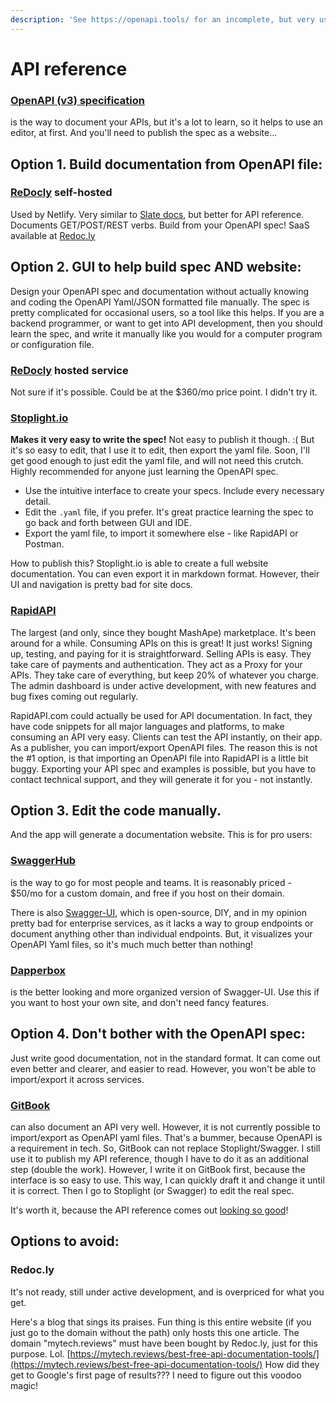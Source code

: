 ```yaml
---
description: 'See https://openapi.tools/ for an incomplete, but very useful list of tools!'
---
```


# API reference

### [OpenAPI \(v3\) specification](https://swagger.io/specification/) 

is the way to document your APIs, but it's a lot to learn, so it helps to use an editor, at first. And you'll need to publish the spec as a website...

## Option 1. Build documentation from OpenAPI file:

### [ReDocly](https://github.com/Redocly/redoc) self-hosted

Used by Netlify. Very similar to [Slate docs](website-from-files.md), but better for API reference. Documents GET/POST/REST verbs. Build from your OpenAPI spec! SaaS available at [Redoc.ly](https://Redoc.ly) 

## Option 2. GUI to help build spec AND website:

Design your OpenAPI spec and documentation without actually knowing and coding the OpenAPI Yaml/JSON formatted file manually. The spec is pretty complicated for occasional users, so a tool like this helps. If you are a backend programmer, or want to get into API development, then you should learn the spec, and write it manually like you would for a computer program or configuration file.

### [ReDocly](https://ReDoc.ly) hosted service

Not sure if it's possible. Could be at the $360/mo price point. I didn't try it.

### [Stoplight.io](https://stoplight.io) 

**Makes it very easy to write the spec!** Not easy to publish it though. :\( But it's so easy to edit, that I use it to edit, then export the yaml file. Soon, I'll get good enough to just edit the yaml file, and will not need this crutch. Highly recommended for anyone just learning the OpenAPI spec.

* Use the intuitive interface to create your specs. Include every necessary detail.
* Edit the `.yaml` file, if you prefer. It's great practice learning the spec to go back and forth between GUI and IDE.
* Export the yaml file, to import it somewhere else - like RapidAPI or Postman.

How to publish this? Stoplight.io is able to create a full website documentation. You can even export it in markdown format. However, their UI and navigation is pretty bad for site docs.

### [RapidAPI](https://rapidapi.com)

The largest \(and only, since they bought MashApe\) marketplace. It's been around for a while. Consuming APIs on this is great! It just works! Signing up, testing, and paying for it is straightforward. Selling APIs is easy. They take care of payments and authentication. They act as a Proxy for your APIs. They take care of everything, but keep 20% of whatever you charge. The admin dashboard is under active development, with new features and bug fixes coming out regularly.

RapidAPI.com could actually be used for API documentation. In fact, they have code snippets for all major languages and platforms, to make consuming an API very easy. Clients can test the API instantly, on their app. As a publisher, you can import/export OpenAPI files. The reason this is not the \#1 option, is that importing an OpenAPI file into RapidAPI is a little bit buggy. Exporting your API spec and examples is possible, but you have to contact technical support, and they will generate it for you - not instantly.

## Option 3. Edit the code manually.

And the app will generate a documentation website. This is for pro users:

### [SwaggerHub](https://swagger.io/tools/swaggerhub/)

is the way to go for most people and teams. It is reasonably priced - $50/mo for a custom domain, and free if you host on their domain. 

There is also [Swagger-UI](https://swagger.io/tools/swagger-ui/), which is open-source, DIY, and in my opinion pretty bad for enterprise services, as it lacks a way to group endpoints or document anything other than individual endpoints. But, it visualizes your OpenAPI Yaml files, so it's much much better than nothing!

### [Dapperbox](http://dapperdox.io/)

is the better looking and more organized version of Swagger-UI. Use this if you want to host your own site, and don't need fancy features.

## Option 4. Don't bother with the OpenAPI spec:

Just write good documentation, not in the standard format. It can come out even better and clearer, and easier to read. However, you won't be able to import/export it across services.

### [GitBook](https://gitbook.com) 

can also document an API very well. However, it is not currently possible to import/export as OpenAPI yaml files. That's a bummer, because OpenAPI is a requirement in tech. So, GitBook can not replace Stoplight/Swagger. I still use it to publish my API reference, though I have to do it as an additional step \(double the work\). However, I write it on GitBook first, because the interface is so easy to use. This way, I can quickly draft it and change it until it is correct. Then I go to Stoplight \(or Swagger\) to edit the real spec.

It's worth it, because the API reference comes out [looking so good](https://nlp.studio/documentation)!

## **Options to** avoid:

### Redoc.ly

It's not ready, still under active development, and is overpriced for what you get.

Here's a blog that sings its praises. Fun thing is this entire website \(if you just go to the domain without the path\) only hosts this one article. The domain "mytech.reviews" must have been bought by Redoc.ly, just for this purpose. Lol. [https://mytech.reviews/best-free-api-documentation-tools/](https://mytech.reviews/best-free-api-documentation-tools/) How did they get to Google's first page of results??? I need to figure out this voodoo magic!

